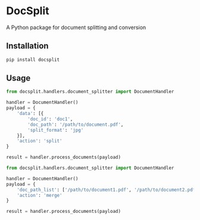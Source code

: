 # DocSplit

A Python package for document splitting and conversion

## Installation

```bash
pip install docsplit
```

## Usage

```python
from docsplit.handlers.document_splitter import DocumentHandler

handler = DocumentHandler()
payload = {
    'data': [{
        'doc_id': 'doc1',
        'doc_path': '/path/to/document.pdf',
        'split_format': 'jpg'
    }],
    'action': 'split'
}

result = handler.process_documents(payload)
```


```python
from docsplit.handlers.document_splitter import DocumentHandler

handler = DocumentHandler()
payload = {
    'doc_path_list': ['/path/to/document1.pdf', '/path/to/document2.pdf'],
    'action': 'merge'
}

result = handler.process_documents(payload)
```

